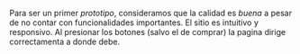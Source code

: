 Para ser un primer _prototipo_, consideramos que la calidad es _buena_ a pesar de no contar con funcionalidades importantes. El sitio es intuitivo y responsivo. Al presionar los botones (salvo el de comprar) la pagina dirige correctamenta a donde debe.
